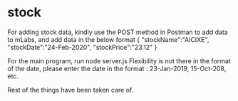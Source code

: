 # stock

For adding stock data, kindly use the POST method in Postman to add data to mLabs, and add data in the below format
{
	"stockName":"AICIXE",
	"stockDate":"24-Feb-2020",
	"stockPrice":"23.12"
}

For the main program, run node server.js
Flexibility is not there in the format of the date, please enter the date in the format : 23-Jan-2019, 15-Oct-208, etc.

Rest of the things have been taken care of.
